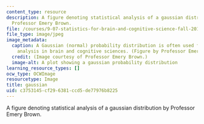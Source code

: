 ```yaml
---
content_type: resource
description: A figure denoting statistical analysis of a gaussian distribution by
  Professor Emery Brown.
file: /courses/9-07-statistics-for-brain-and-cognitive-science-fall-2016/c3753145cf296381ccd5de77976b8225_9-07f16.jpeg
file_type: image/jpeg
image_metadata:
  caption: A Gaussian (normal) probability distribution is often used for statistical
    analysis in brain and cognitive sciences. (Figure by Professor Emery Brown)
  credit: (Image courtesy of Professor Emery Brown.)
  image-alt: A plot showing a gaussian probability distribution
learning_resource_types: []
ocw_type: OCWImage
resourcetype: Image
title: gaussian
uid: c3753145-cf29-6381-ccd5-de77976b8225
---
```

A figure denoting statistical analysis of a gaussian distribution by Professor Emery Brown.

